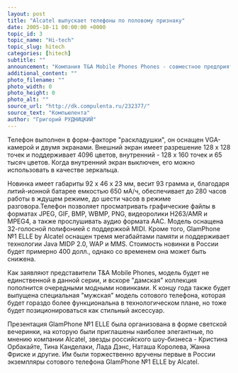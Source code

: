 ```yaml
---
layout: post
title: "Alcatel выпускает телефоны по половому признаку"
date: 2005-10-11 00:00:00 +0000
topic_id: 3
topic_name: "Hi-tech"
topic_slug: hitech
categories: [hitech]
subtitle: ""
announcement: "Компания T&A Mobile Phones Phones - совместное предприятие французской компании Alcatel и китайской TCL Communications - официально представило новую модель сотового телефона, предназначенную исключительно для женщин. GlamPhone №1 ELLE by Alcatel, так называется новинка, позиционируется создателями не просто как очередной модный телефон, это стильный аксессуар, являющийся великолепным украшением и элементом стиля, способным выделить свою владелицу из толпы, подчеркнуть ее индивидуальность. Это обусловлено также и тем, что впервые известный международный женский журнал ELLE предоставил свой бренд для сотового телефона."
additional_content: ""
photo_filename: ""
photo_width: 0
photo_height: 0
photo_alt: ""
source_url: "http://dk.compulenta.ru/232377/"
source_text: "Компьюлента"
author: "Григорий РУДНИЦКИЙ"
---
```

Телефон выполнен в форм-факторе "раскладушки", он оснащен VGA-камерой и двумя экранами. Внешний экран имеет разрешение 128 х 128 точек и поддерживает 4096 цветов, внутренний - 128 х 160 точек и 65 тысяч цветов. Когда внутренний экран выключен, его можно использовать в качестве зеркальца.

Новинка имеет габариты 92 х 46 х 23 мм, весит 93 грамма и, благодаря литий-ионной батарее емкостью 650 мА/ч, обеспечивает до 280 часов работы в ждущем режиме, до шести часов в режиме разговора.Телефон позволяет просматривать графические файлы в форматах JPEG, GIF, BMP, WBMP, PNG, видеоролики H263/AMR и MPEG4, а также прослушивать аудио формата AAC. Модель оснащена 32-голосной полифонией с поддержкой MIDI. Кроме того, GlamPhone №1 ELLE by Alcatel оснащен тремя мегабайтами памяти и поддерживает технологии Java MIDP 2.0, WAP и MMS. Стоимость новинки в России будет примерно 400 долл., однако со временем она может быть снижена.

Как заявляют представители T&A Mobile Phones, модель будет не единственной в данной серии, и вскоре "дамская" коллекция пополнится очередными модными новинками. К концу года также будет выпущена специальная "мужская" модель сотового телефона, которая будет гораздо более функциональна в технологическом плане, но тоже будет позиционироваться как стильный аксессуар.

Презентация GlamPhone №1 ELLE была организована в форме светской вечеринки, на которую были приглашены наиболее элегантные, по мнению компании Alcatel, звезды российского шоу-бизнеса - Кристина Орбакайте, Тина Канделаки, Лада Дэнс, Наташа Королева, Жанна Фриске и другие. Им были торжественно вручены первые в России экземпляры сотового телефона GlamPhone №1 ELLE by Alcatel.
